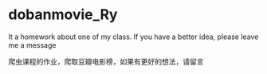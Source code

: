 # dobanmovie_Ry
It a homework about one of my class. If you have a better idea, please leave me a message

爬虫课程的作业，爬取豆瓣电影榜，如果有更好的想法，请留言
